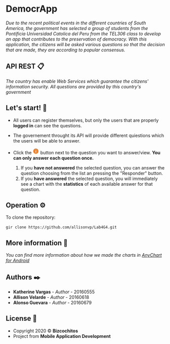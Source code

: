 # DemocrApp
_Due to the recent political events in the different countries of South America, the government has selected a group of students from the Pontificia Universidad Catolica del Peru from the TEL306 class to develop an app that contributes to the preservation of democracy. With this application, the citizens will be asked various questions so that the decision that are made, they are according to popular consensus._

## API REST 📋
_The country has enable Web Services which guarantee the citizens' information security. All questions are provided by this country's government_

## Let's start! 📌
* All users can register themselves, but only the users that are properly **logged in** can see the questions.
* The governement throught its API will provide different quiestions which the users will be able to answer.
* Click the  <span><img src="app/src/main/res/drawable-xxhdpi/ic_action_name.png" width="20px" alt="!"></span>  button next to the question you want to answer/view. **You can only answer each question once.**

  1. If you **have not answered** the selected question, you can answer the question choosing from the list an pressing the "Responder" button.
  2. If you **have answered** the selected question, you will immediately see a chart with the **statistics** of each available answer for that question.

## Operation ⚙️
To clone the repository:
```
gir clone https://github.com/allisonvp/Lab4G4.git
```

## More information 📖
_You can find more information about how we made the charts in [AnyChart for Android](https://github.com/AnyChart/AnyChart-Android)_

## Authors ✒️
* **Katherine Vargas** - *Author* - 20160555
* **Allison Velarde** - *Author* - 20160618
* **Alonso Guevara** - *Author* - 20160679

## License 📄

- Copyright 2020 © **Bizcochitos**
- Project from **Mobile Application Development**
